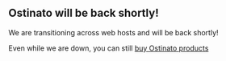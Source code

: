 ## Ostinato will be back shortly!

We are transitioning across web hosts and will be back shortly!

Even while we are down, you can still [buy Ostinato products](https://gumroad.com/ostinato)
